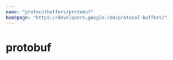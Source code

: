 ```yaml
---
name: "protocolbuffers/protobuf"
homepage: "https://developers.google.com/protocol-buffers/"
---
```

# protobuf

